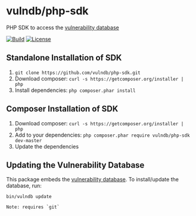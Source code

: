 # vulndb/php-sdk

PHP SDK to access the [vulnerability database](https://github.com/vulndb/data)

[![Build](https://travis-ci.org/vulndb/php-sdk.svg?branch=master)](http://travis-ci.org/vulndb/php-sdk)
[![License](https://poser.pugx.org/vulndb/php-sdk/license.svg)](https://packagist.org/packages/vulndb/php-sdk)

## Standalone Installation of SDK

1. `git clone https://github.com/vulndb/php-sdk.git`
2. Download composer: `curl -s https://getcomposer.org/installer | php`
3. Install dependencies: `php composer.phar install`

## Composer Installation of SDK

1. Download composer: `curl -s https://getcomposer.org/installer | php`
2. Add to your dependencies:  `php composer.phar require vulndb/php-sdk dev-master`
3. Update the dependencies

## Updating the Vulnerability Database

This package embeds the [vulnerability database](https://github.com/vulndb/data).
To install/update the database, run:

```
bin/vulndb update
```

    Note: requires `git`
